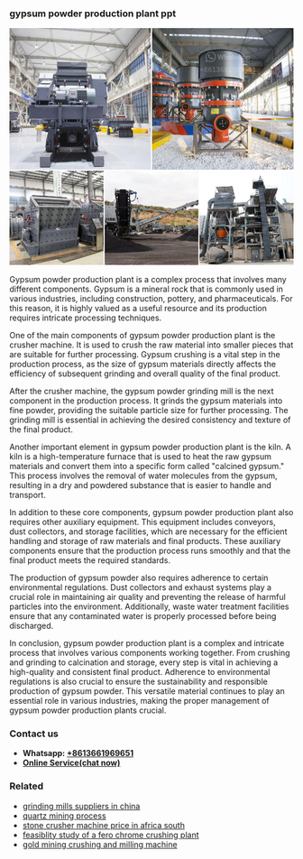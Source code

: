 <h3>gypsum powder production plant ppt</h3><img src='1702260381.jpg' alt=''><p>Gypsum powder production plant is a complex process that involves many different components. Gypsum is a mineral rock that is commonly used in various industries, including construction, pottery, and pharmaceuticals. For this reason, it is highly valued as a useful resource and its production requires intricate processing techniques.</p><p>One of the main components of gypsum powder production plant is the crusher machine. It is used to crush the raw material into smaller pieces that are suitable for further processing. Gypsum crushing is a vital step in the production process, as the size of gypsum materials directly affects the efficiency of subsequent grinding and overall quality of the final product.</p><p>After the crusher machine, the gypsum powder grinding mill is the next component in the production process. It grinds the gypsum materials into fine powder, providing the suitable particle size for further processing. The grinding mill is essential in achieving the desired consistency and texture of the final product.</p><p>Another important element in gypsum powder production plant is the kiln. A kiln is a high-temperature furnace that is used to heat the raw gypsum materials and convert them into a specific form called "calcined gypsum." This process involves the removal of water molecules from the gypsum, resulting in a dry and powdered substance that is easier to handle and transport.</p><p>In addition to these core components, gypsum powder production plant also requires other auxiliary equipment. This equipment includes conveyors, dust collectors, and storage facilities, which are necessary for the efficient handling and storage of raw materials and final products. These auxiliary components ensure that the production process runs smoothly and that the final product meets the required standards.</p><p>The production of gypsum powder also requires adherence to certain environmental regulations. Dust collectors and exhaust systems play a crucial role in maintaining air quality and preventing the release of harmful particles into the environment. Additionally, waste water treatment facilities ensure that any contaminated water is properly processed before being discharged.</p><p>In conclusion, gypsum powder production plant is a complex and intricate process that involves various components working together. From crushing and grinding to calcination and storage, every step is vital in achieving a high-quality and consistent final product. Adherence to environmental regulations is also crucial to ensure the sustainability and responsible production of gypsum powder. This versatile material continues to play an essential role in various industries, making the proper management of gypsum powder production plants crucial.</p><h3>Contact us</h3><ul><li><strong>Whatsapp:&nbsp;<a href="https://wa.me/8613661969651">+8613661969651</a></strong></li><li><a href="https://swt.shibang-china.com/?git&amp;zhl&amp;gypsum powder production plant ppt"><strong>Online Service(chat now)</strong></a></li></ul><h3>Related</h3><ul><li><a href='grinding mills suppliers in china.md'>grinding mills suppliers in china</a></li><li><a href='quartz mining process.md'>quartz mining process</a></li><li><a href='stone crusher machine price in africa south.md'>stone crusher machine price in africa south</a></li><li><a href='feasiblity study of a fero chrome crushing plant.md'>feasiblity study of a fero chrome crushing plant</a></li><li><a href='gold mining crushing and milling machine.md'>gold mining crushing and milling machine</a></li></ul>